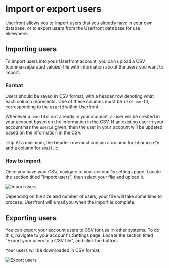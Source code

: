 # Import or export users

Userfront allows you to import users that you already have in your own database, or to export users from the Userfront database for use elsewhere.

## Importing users

To import users into your Userfront account, you can upload a CSV (comma-separated values) file with information about the users you want to import.

### Format

Users should be saved in CSV format, with a header row denoting what each column represents. One of these columns must be `id` or `userId`, corresponding to the `userId` within Userfront.

Whenever a `userId` is not already in your account, a user will be created in your account based on the information in the CSV. If an existing user in your account has the `userId` given, then the user in your account will be updated based on the information in the CSV.

:::tip
At a minimum, the header row must contain a column for `id` or `userId` and a column for `email`.
:::

### How to import

Once you have your CSV, navigate to your account's settings page. Locate the section titled "Import users", then select your file and upload it.

![Import users](https://res.cloudinary.com/component/image/upload/v1587745634/permanent/import-users.png)

Depending on file size and number of users, your file will take some time to process. Userfront will email you when the import is complete.

## Exporting users

You can export your account users to CSV for use in other systems. To do this, navigate to your account's Settings page. Locate the section titled "Export your users to a CSV file", and click the button.

Your users will be downloaded in CSV format.

![Export users](https://res.cloudinary.com/component/image/upload/v1587748201/permanent/export-users.png)
